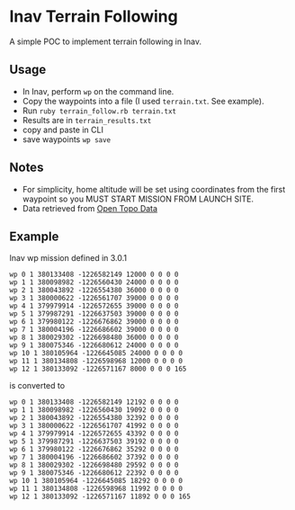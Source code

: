 # Inav Terrain Following
A simple POC to implement terrain following in Inav.
## Usage
* In Inav, perform `wp` on the command line.  
* Copy the waypoints into a file (I used `terrain.txt`.  See example).  
* Run `ruby terrain_follow.rb terrain.txt`
* Results are in `terrain_results.txt`
* copy and paste in CLI
* save waypoints `wp save`

## Notes
* For simplicity, home altitude will be set using coordinates from the first waypoint so you MUST START MISSION FROM LAUNCH SITE.
* Data retrieved from [Open Topo Data](https://www.opentopodata.org)

## Example
Inav wp mission defined in 3.0.1
```
wp 0 1 380133408 -1226582149 12000 0 0 0 0
wp 1 1 380098982 -1226560430 24000 0 0 0 0
wp 2 1 380043892 -1226554380 36000 0 0 0 0
wp 3 1 380000622 -1226561707 39000 0 0 0 0
wp 4 1 379979914 -1226572655 39000 0 0 0 0
wp 5 1 379987291 -1226637503 39000 0 0 0 0
wp 6 1 379980122 -1226676862 39000 0 0 0 0
wp 7 1 380004196 -1226686602 39000 0 0 0 0
wp 8 1 380029302 -1226698480 36000 0 0 0 0
wp 9 1 380075346 -1226680612 24000 0 0 0 0
wp 10 1 380105964 -1226645085 24000 0 0 0 0
wp 11 1 380134808 -1226598968 12000 0 0 0 0
wp 12 1 380133092 -1226571167 8000 0 0 0 165
```
is converted to
```
wp 0 1 380133408 -1226582149 12192 0 0 0 0
wp 1 1 380098982 -1226560430 19092 0 0 0 0
wp 2 1 380043892 -1226554380 32392 0 0 0 0
wp 3 1 380000622 -1226561707 41992 0 0 0 0
wp 4 1 379979914 -1226572655 43392 0 0 0 0
wp 5 1 379987291 -1226637503 39192 0 0 0 0
wp 6 1 379980122 -1226676862 35292 0 0 0 0
wp 7 1 380004196 -1226686602 37392 0 0 0 0
wp 8 1 380029302 -1226698480 29592 0 0 0 0
wp 9 1 380075346 -1226680612 22392 0 0 0 0
wp 10 1 380105964 -1226645085 18292 0 0 0 0
wp 11 1 380134808 -1226598968 11992 0 0 0 0
wp 12 1 380133092 -1226571167 11892 0 0 0 165
```
